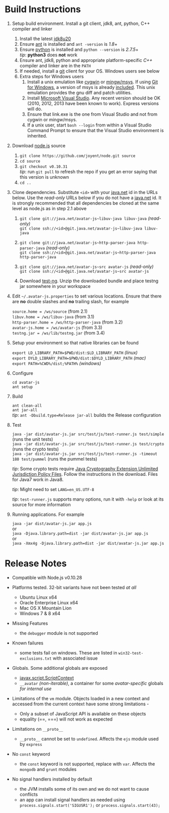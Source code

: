 Build Instructions
==================

1. Setup build environment. Install a git client, jdk8, ant, python, C++ compiler and linker

   1. Install the latest [jdk8u20](http://jdk8.java.net/download.html)
   2. Ensure [ant](http://ant.apache.org/) is installed and `ant -version` is _1.8_+
   3. Ensure [python](http://python.org/) is installed and `python --version` is _2.7.5_+ <br/>
      _tip_: __python3__ does __not__ work
   4. Ensure ant, jdk8, python and appropriate platform-specific _C++_ compiler and linker are in the `PATH`
   5. If needed, install a [git](http://git-scm.com/) client for your OS. Windows users see below
   6. Extra steps for Windows users
      1. Install a unix emulation like [cygwin](http://cygwin.com/) or
         [mingw/msys](http://mingw.org/). If using [Git for Windows](http://msysgit.github.io/),
         a version of msys is already [included](https://github.com/msysgit/msysgit/wiki/Frequently-Asked-Questions).
         This unix emulation provides the gnu diff and patch utilities.
      2. Install [Microsoft Visual Studio](http://www.visualstudio.com/en-us).
         Any recent version should be OK (2010, 2012, 2013 have been known to work).
         Express versions will do.
      3. Ensure that link.exe is the one from Visual Studio and not from cygwin or mingw/msys.
      4. If a unix user, start `bash --login` from within a Visual Studio Command Prompt to
         ensure that the Visual Studio environment is inherited.

2. Download [node.js](http://nodejs.org/) source

   1. `git clone https://github.com/joyent/node.git source`
   2. `cd source`
   3. `git checkout v0.10.31` <br/>
      _tip_: run `git pull` to refresh the repo if you get an error saying that this version is unknown
   4. `cd ..`

3. Clone dependencies. Substitute `<id>` with your [java.net](https://home.java.net/)
   id in the URLs below. Use the _read-only_ URLs below if you do not have a
   [java.net](https://home.java.net/) id.
   It is strongly recommended that all dependencies be cloned at the same level as
   node.js as in step 2.1 above

   1. `git clone git://java.net/avatar-js~libuv-java libuv-java` _(read-only)_ <br/>
      `git clone ssh://<id>@git.java.net/avatar-js~libuv-java libuv-java`

   2. `git clone git://java.net/avatar-js~http-parser-java http-parser-java` _(read-only)_ <br/>
      `git clone ssh://<id>@git.java.net/avatar-js~http-parser-java http-parser-java`

   3. `git clone git://java.net/avatar-js~src avatar-js` _(read-only)_ <br/>
      `git clone ssh://<id>@git.java.net/avatar-js~src avatar-js`

   4. Download [test-ng](http://testng.org/doc/download.html).
      Unzip the downloaded bundle and place testng jar somewhere in your workspace

4. Edit `~/.avatar-js.properties` to set various locations.
   Ensure that there are __no__ double slashes and __no__ trailing slash, for example

   `source.home = /ws/source` (from 2.1) <br/>
   `libuv.home = /ws/libuv-java` (from 3.1) <br/>
   `http-parser.home = /ws/http-parser-java` (from 3.2) <br/>
   `avatar-js.home = /ws/avatar-js` (from 3.3) <br/>
   `testng.jar = /ws/lib/testng.jar` (from 3.4) <br/>

5. Setup your environment so that native libraries can be found

   `export LD_LIBRARY_PATH=$PWD/dist:$LD_LIBRARY_PATH` _(linux)_ <br/>
   `export DYLD_LIBRARY_PATH=$PWD/dist:$DYLD_LIBRARY_PATH` _(mac)_ <br/>
   `export PATH=%CWD%/dist;%PATH%` _(windows)_ <br/>

6. Configure

   `cd avatar-js` <br/>
   `ant setup`

7. Build

   `ant clean-all` <br/>
   `ant jar-all` <br/>
   _tip_: `ant -Dbuild.type=Release jar-all` builds the Release configuration

8. Test

   `java -jar dist/avatar-js.jar src/test/js/test-runner.js test/simple` (runs the unit tests) <br/>
   `java -jar dist/avatar-js.jar src/test/js/test-runner.js test/crypto` (runs the crypto tests) <br/>
   `java -jar dist/avatar-js.jar src/test/js/test-runner.js -timeout 180 test/pummel` (runs the pummel tests) <br/>

   _tip_: Some crypto tests require
      [Java Cryptography Extension Unlimited Jurisdiction Policy Files](http://www.oracle.com/technetwork/java/javase/downloads/index.html).
      Follow the instructions in the download. Files for Java7 work in Java8.

   _tip_: Might need to set `LANG=en_US.UTF-8`

   _tip_: `test-runner.js` supports many options, run it with `-help` or look at its source for more information

9. Running applications. For example

   `java -jar dist/avatar-js.jar app.js` <br/>
   or <br/>
   `java -Djava.library.path=dist -jar dist/avatar-js.jar app.js` <br/>
   or <br/>
   `java -Xmx4g -Djava.library.path=dist -jar dist/avatar-js.jar app.js` <br/>

Release Notes
=============

+ Compatible with Node.js v0.10.28

+ Platforms tested. 32-bit variants have not been tested _at all_
  + Ubuntu Linux x64
  + Oracle Enterprise Linux x64
  + Mac OS X Mountain Lion
  + Windows 7 & 8 x64

+ Missing Features
  + the `debugger` module is not supported

+ Known failures
  + some tests fail on windows. These are listed in `win32-test-exclusions.txt` with associated issue

+ Globals. Some additional globals are exposed
  + [javax.script.ScriptContext](http://download.java.net/jdk8/docs/api/javax/script/ScriptContext.html)
  + `__avatar` _(non-iterable)_, a container for some _avatar-specific_ globals _for internal use_

+ Limitations of the `vm` module. Objects loaded in a new context and accessed
  from the current context have some strong limitations -
  + Only a subset of JavaScript API is available on these objects
  + equality (==, ===) will not work as expected

+ Limitations on `__proto__`
   + `__proto__` cannot be set to `undefined`. Affects the `ejs` module used by `express`

+ No `const` keyword
   + the `const` keyword is not supported, replace with `var`. Affects the `mongodb` and `grunt` modules

+ No signal handlers installed by default
   + the JVM installs some of its own and we do not want to cause conflicts
   + an app can install signal handlers as needed using
      `process.signals.start('SIGUSR1');`
   or
      `process.signals.start(43);`

